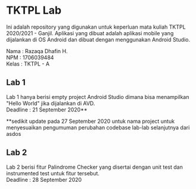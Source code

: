 # TKTPL Lab

Ini adalah repository yang digunakan untuk keperluan mata kuliah TKTPL 2020/2021 - Ganjil. Aplikasi yang dibuat adalah aplikasi mobile yang dijalankan di OS Android dan dibuat dengan menggunakan Android Studio.

Nama 	: Razaqa Dhafin H.<br />
NPM		: 1706039484<br />
Kelas	: TKTPL - A

## Lab 1

Lab 1 hanya berisi empty project Android Studio dimana bisa menampilkan "Hello World" jika dijalankan di AVD.<br />
Deadline	: 21 September 2020**

**sedikit update pada 27 September 2020 untuk nama project untuk menyesuaikan pengumuman perubahan codebase lab-lab selanjutnya dari asdos

## Lab 2

Lab 2 berisi fitur Palindrome Checker yang disertai dengan unit test dan instrumented test untuk fitur tersebut.<br />
Deadline	: 28 September 2020